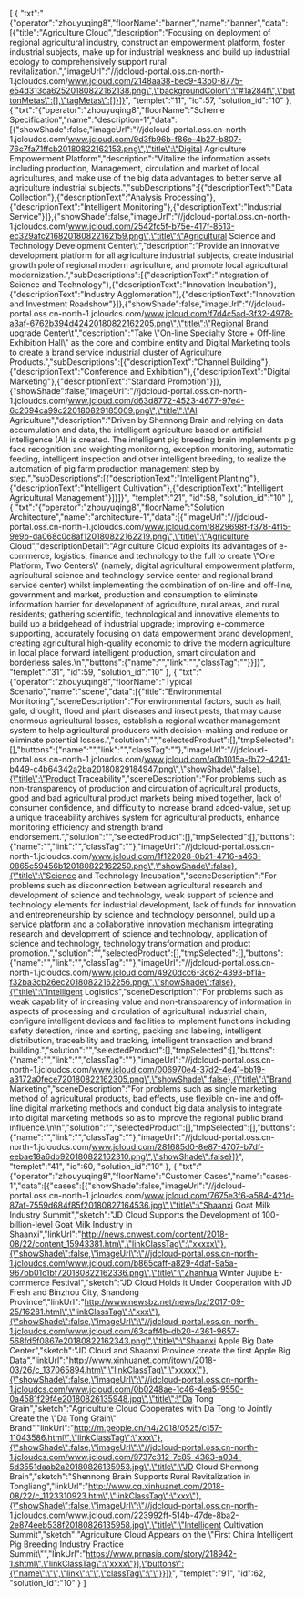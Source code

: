 [
	{
		"txt":"{\"operator\":\"zhouyuqing8\",\"floorName\":\"banner\",\"name\":\"banner\",\"data\":[{\"title\":\"Agriculture Cloud\",\"description\":\"Focusing on deployment of regional agricultural industry, construct an empowerment platform, foster industrial subjects, make up for industrial weakness and build up industrial ecology to comprehensively support rural revitalization.\",\"imageUrl\":\"//jdcloud-portal.oss.cn-north-1.jcloudcs.com/www.jcloud.com/2148aa38-bec9-43b0-8775-e54d313ca62520180822162138.png\",\"backgroundColor\":\"#1a284f\",\"buttonMetas\":[],\"tagMetas\":[]}]}",
		"templet":"11",
		"id":57,
		"solution_id":"10"
	},
	{
		"txt":"{\"operator\":\"zhouyuqing8\",\"floorName\":\"Scheme Specification\",\"name\":\"description-1\",\"data\":[{\"showShade\":false,\"imageUrl\":\"//jdcloud-portal.oss.cn-north-1.jcloudcs.com/www.jcloud.com/9d3fb96b-f86e-4b27-b807-76c7fa71ffcb20180822162153.png\",\"title\":\"Digital Agriculture Empowerment Platform\",\"description\":\"Vitalize the information assets including production, Management, circulation and market of local agricultures, and make use of the big data advantages to better serve all agriculture industrial subjects.\",\"subDescriptions\":[{\"descriptionText\":\"Data Collection\"},{\"descriptionText\":\"Analysis Processing\"},{\"descriptionText\":\"Intelligent Monitoring\"},{\"descriptionText\":\"Industrial Service\"}]},{\"showShade\":false,\"imageUrl\":\"//jdcloud-portal.oss.cn-north-1.jcloudcs.com/www.jcloud.com/2542fc5f-b75e-417f-8513-ec329afc216820180822162159.png\",\"title\":\"Agricultural Science and Technology Development Center\t\",\"description\":\"Provide an innovative development platform for all agriculture industrial subjects, create industrial growth pole of regional modern agriculture, and promote local agricultural modernization.\",\"subDescriptions\":[{\"descriptionText\":\"Integration of Science and Technology\"},{\"descriptionText\":\"Innovation Incubation\"},{\"descriptionText\":\"Industry Agglomeration\"},{\"descriptionText\":\"Innovation and Investment Roadshow\"}]},{\"showShade\":false,\"imageUrl\":\"//jdcloud-portal.oss.cn-north-1.jcloudcs.com/www.jcloud.com/f7d4c5ad-3f32-4978-a3af-6762b394d42420180822162205.png\",\"title\":\"Regional Brand upgrade Center\\t\",\"description\":\"Take \\\"On-line Specialty Store + Off-line Exhibition Hall\\\" as the core and combine entity and Digital Marketing tools to create a brand service industrial cluster of Agriculture Products.\",\"subDescriptions\":[{\"descriptionText\":\"Channel Building\"},{\"descriptionText\":\"Conference and Exhibition\"},{\"descriptionText\":\"Digital Marketing\"},{\"descriptionText\":\"Standard Promotion\"}]},{\"showShade\":false,\"imageUrl\":\"//jdcloud-portal.oss.cn-north-1.jcloudcs.com/www.jcloud.com/d63d8772-4523-4677-97e4-6c2694ca99c220180829185009.png\",\"title\":\"AI Agriculture\",\"description\":\"Driven by Shennong Brain and relying on data accumulation and data, the intelligent agriculture based on artificial intelligence (AI) is created. The intelligent pig breeding brain implements pig face recognition and weighting monitoring, exception monitoring, automatic feeding, intelligent inspection and other intelligent breeding, to realize the automation of pig farm production management step by step.\",\"subDescriptions\":[{\"descriptionText\":\"Intelligent Planting\"},{\"descriptionText\":\"Intelligent Cultivation\"},{\"descriptionText\":\"Intelligent Agricultural Management\"}]}]}",
		"templet":"21",
		"id":58,
		"solution_id":"10"
	},
	{
		"txt":"{\"operator\":\"zhouyuqing8\",\"floorName\":\"Solution Architecture\",\"name\":\"architecture-1\",\"data\":[{\"imageUrl\":\"//jdcloud-portal.oss.cn-north-1.jcloudcs.com/www.jcloud.com/8829698f-f378-4f15-9e9b-da068c0c8af120180822162219.png\",\"title\":\"Agriculture Cloud\",\"descriptionDetail\":\"Agriculture Cloud exploits its advantages of e-commerce, logistics, finance and technology to the full to create \\\"One Platform, Two Centers\\\" (namely, digital agricultural empowerment platform, agricultural science and technology service center and regional brand service center) whilst implementing the combination of on-line and off-line, government and market, production and consumption to eliminate information barrier for development of agriculture, rural areas, and rural residents; gathering scientific, technological and innovative elements to build up a bridgehead of industrial upgrade; improving e-commerce supporting, accurately focusing on data empowerment brand development, creating agricultural high-quality economic to drive the modern agriculture in local place forward intelligent production, smart circulation and borderless sales.\\n\",\"buttons\":{\"name\":\"\",\"link\":\"\",\"classTag\":\"\"}}]}",
		"templet":"31",
		"id":59,
		"solution_id":"10"
	},
	{
		"txt":"{\"operator\":\"zhouyuqing8\",\"floorName\":\"Typical Scenario\",\"name\":\"scene\",\"data\":[{\"title\":\"Environmental Monitoring\",\"sceneDescription\":\"For environmental factors, such as hail, gale, drought, flood and plant diseases and insect pests, that may cause enormous agricultural losses, establish a regional weather management system to help agricultural producers with decision-making and reduce or eliminate potential losses.\",\"solution\":\"\",\"selectedProduct\":[],\"tmpSelected\":[],\"buttons\":{\"name\":\"\",\"link\":\"\",\"classTag\":\"\"},\"imageUrl\":\"//jdcloud-portal.oss.cn-north-1.jcloudcs.com/www.jcloud.com/a0b1015a-fb72-4241-b449-c4b64342a2ba20180829184947.png\",\"showShade\":false},{\"title\":\"Product Traceability\",\"sceneDescription\":\"For problems such as non-transparency of production and circulation of agricultural products, good and bad agricultural product markets being mixed together, lack of consumer confidence, and difficulty to increase brand added-value, set up a unique traceability archives system for agricultural products, enhance monitoring efficiency and strength brand endorsement.\",\"solution\":\"\",\"selectedProduct\":[],\"tmpSelected\":[],\"buttons\":{\"name\":\"\",\"link\":\"\",\"classTag\":\"\"},\"imageUrl\":\"//jdcloud-portal.oss.cn-north-1.jcloudcs.com/www.jcloud.com/1f122028-0b21-4716-a463-0865c59456b120180822162250.png\",\"showShade\":false},{\"title\":\"Science and Technology Incubation\",\"sceneDescription\":\"For problems such as disconnection between agricultural research and development of science and technology, weak support of science and technology elements for industrial development, lack of funds for innovation and entrepreneurship by science and technology personnel, build up a service platform and a collaborative innovation mechanism integrating research and development of science and technology, application of science and technology, technology transformation and product promotion.\",\"solution\":\"\",\"selectedProduct\":[],\"tmpSelected\":[],\"buttons\":{\"name\":\"\",\"link\":\"\",\"classTag\":\"\"},\"imageUrl\":\"//jdcloud-portal.oss.cn-north-1.jcloudcs.com/www.jcloud.com/4920dcc6-3c62-4393-bf1a-f32ba3cb26ec20180822162256.png\",\"showShade\":false},{\"title\":\"Intelligent Logistics\",\"sceneDescription\":\"For problems such as weak capability of increasing value and non-transparency of information in aspects of processing and circulation of agricultural industrial chain, configure intelligent devices and facilities to implement functions including safety detection, rinse and sorting, packing and labeling, intelligent distribution, traceability and tracking, intelligent transaction and brand building.\",\"solution\":\"\",\"selectedProduct\":[],\"tmpSelected\":[],\"buttons\":{\"name\":\"\",\"link\":\"\",\"classTag\":\"\"},\"imageUrl\":\"//jdcloud-portal.oss.cn-north-1.jcloudcs.com/www.jcloud.com/006970e4-37d2-4e41-bb19-a3172a0fece720180822162305.png\",\"showShade\":false},{\"title\":\"Brand Marketing\",\"sceneDescription\":\"For problems such as single marketing method of agricultural products, bad effects, use flexible on-line and off-line digital marketing methods and conduct big data analysis to integrate into digital marketing methods so as to improve the regional public brand influence.\n\n\",\"solution\":\"\",\"selectedProduct\":[],\"tmpSelected\":[],\"buttons\":{\"name\":\"\",\"link\":\"\",\"classTag\":\"\"},\"imageUrl\":\"//jdcloud-portal.oss.cn-north-1.jcloudcs.com/www.jcloud.com/281685d0-8e87-4707-b7df-eebae18a6db920180822162310.png\",\"showShade\":false}]}",
		"templet":"41",
		"id":60,
		"solution_id":"10"
	},
	{
		"txt":"{\"operator\":\"zhouyuqing8\",\"floorName\":\"Customer Cases\",\"name\":\"cases-1\",\"data\":[{\"cases\":[{\"showShade\":false,\"imageUrl\":\"//jdcloud-portal.oss.cn-north-1.jcloudcs.com/www.jcloud.com/7675e3f6-a584-421d-87af-7559d684f85f20180827164536.jpg\",\"title\":\"Shaanxi Goat Milk Industry Summit\",\"sketch\":\"JD Cloud Supports the Development of 100-billion-level Goat Milk Industry in Shaanxi\",\"linkUrl\":\"http://news.cnwest.com/content/2018-08/22/content_15943381.htm\",\"linkClassTag\":\"xxxxx\"},{\"showShade\":false,\"imageUrl\":\"//jdcloud-portal.oss.cn-north-1.jcloudcs.com/www.jcloud.com/b865caff-a829-4daf-9a5a-967bb01c1bf720180822162336.png\",\"title\":\"Zhanhua Winter Jujube E-commerce Festival\",\"sketch\":\"JD Cloud Holds it Under Cooperation with JD Fresh and Binzhou City, Shandong Province\",\"linkUrl\":\"http://www.newsbz.net/news/bz/2017-09-25/16281.html\",\"linkClassTag\":\"xxx\"},{\"showShade\":false,\"imageUrl\":\"//jdcloud-portal.oss.cn-north-1.jcloudcs.com/www.jcloud.com/63caff4b-db20-4361-9657-568fd5f0867e20180822162343.png\",\"title\":\"Shaanxi Apple Big Date Center\",\"sketch\":\"JD Cloud and Shaanxi Province create the first Apple Big Data\",\"linkUrl\":\"http://www.xinhuanet.com/itown/2018-03/26/c_137065894.htm\",\"linkClassTag\":\"xxxxx\"},{\"showShade\":false,\"imageUrl\":\"//jdcloud-portal.oss.cn-north-1.jcloudcs.com/www.jcloud.com/0b0248ae-1c46-4ea5-9550-0a4581f29f4e20180826135948.jpg\",\"title\":\"Da Tong Grain\",\"sketch\":\"Agriculture Cloud Cooperates with Da Tong to Jointly Create the \\\"Da Tong Grain\\\" Brand\",\"linkUrl\":\"http://m.people.cn/n4/2018/0525/c157-11043586.html\",\"linkClassTag\":\"xxx\"},{\"showShade\":false,\"imageUrl\":\"//jdcloud-portal.oss.cn-north-1.jcloudcs.com/www.jcloud.com/9737c312-7c85-4363-a034-5d3551daab2a20180826135953.jpg\",\"title\":\"JD Cloud Shennong Brain\",\"sketch\":\"Shennong Brain Supports Rural Revitalization in Tongliang\",\"linkUrl\":\"http://www.cq.xinhuanet.com/2018-08/22/c_1123310923.htm\",\"linkClassTag\":\"xxx\"},{\"showShade\":false,\"imageUrl\":\"//jdcloud-portal.oss.cn-north-1.jcloudcs.com/www.jcloud.com/223992ff-514b-47de-8ba2-2e874eeb538f20180826135958.jpg\",\"title\":\"Intelligent Cultivation Summit\",\"sketch\":\"Agriculture Cloud Appears on the \\\"First China Intelligent Pig Breeding Industry Practice Summit\\\"\",\"linkUrl\":\"https://www.prnasia.com/story/218942-1.shtml\",\"linkClassTag\":\"xxxx\"}],\"buttons\":{\"name\":\"\",\"link\":\"\",\"classTag\":\"\"}}]}",
		"templet":"91",
		"id":62,
		"solution_id":"10"
	}
]